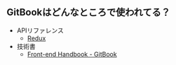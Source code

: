 ## GitBookはどんなところで使われてる？

-   APIリファレンス
    -   [Redux](http://redux.js.org/)
-   技術書
    -   [Front-end Handbook - GitBook](https://www.gitbook.com/book/frontendmasters/front-end-handbook/details "Front-end Handbook - GitBook")
